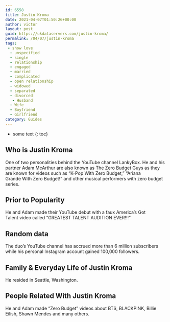 ```yaml
---
id: 6558
title: Justin Kroma
date: 2021-04-07T01:50:26+00:00
author: victor
layout: post
guid: https://ukdataservers.com/justin-kroma/
permalink: /04/07/justin-kroma
tags:
 - show love
  - unspecified
  - single
  - relationship
  - engaged
  - married
  - complicated
  - open relationship
  - widowed
  - separated
  - divorced
   - Husband
  - Wife
  - Boyfriend
  - Girlfriend
category: Guides
---
```


* some text
{: toc}


## Who is Justin Kroma



One of two personalities behind the YouTube channel LankyBox. He and his partner Adam McArthur are also known as The Zero Budget Guys as they are known for videos such as &#8220;K-Pop With Zero Budget,&#8221; &#8220;Ariana Grande With Zero Budget!&#8221; and other musical performers with zero budget series. 

                
                
                
## Prior to Popularity



He and Adam made their YouTube debut with a faux America&#8217;s Got Talent video called &#8220;GREATEST TALENT AUDITION EVER!!!&#8221; 

                
                
                
## Random data



The duo&#8217;s YouTube channel has accrued more than 6 million subscribers while his personal Instagram account gained 100,000 followers. 

                
                
                
## Family & Everyday Life of Justin Kroma



He resided in Seattle, Washington. 

                
                
                
## People Related With Justin Kroma



He and Adam made &#8220;Zero Budget&#8221; videos about BTS, BLACKPINK, Billie Eilish, Shawn Mendes and many others. 

                
              
            
          
          
          